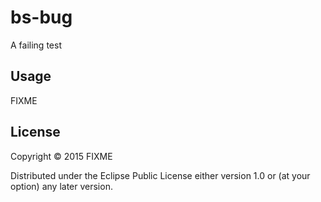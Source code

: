 # bs-bug

A failing test

## Usage

FIXME

## License

Copyright © 2015 FIXME

Distributed under the Eclipse Public License either version 1.0 or (at
your option) any later version.
